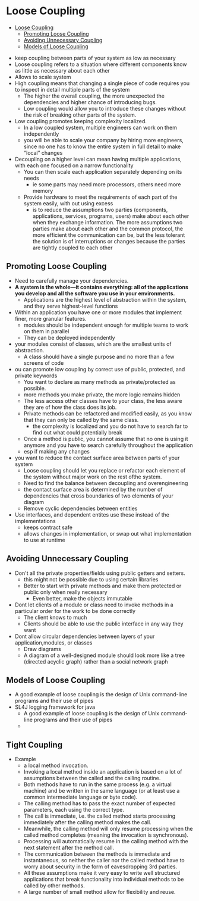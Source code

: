 # Loose Coupling

<!-- TOC depthFrom:1 depthTo:6 withLinks:1 updateOnSave:1 orderedList:0 -->

- [Loose Coupling](#loose-coupling)
	- [Promoting Loose Coupling](#promoting-loose-coupling)
	- [Avoiding Unnecessary Coupling](#avoiding-unnecessary-coupling)
	- [Models of Loose Coupling](#models-of-loose-coupling)

<!-- /TOC -->

- keep coupling between parts of your system as low as necessary
- Loose coupling refers to a situation where different components know as little as necessary about each other
- Allows to scale system
- High coupling means that changing a single piece of code requires you to inspect in detail multiple parts of the system
  - The higher the overall coupling, the more unexpected the dependencies and higher chance of introducing bugs.
  -  Low coupling would allow you to introduce these changes without the risk of breaking other parts of the system.
- Low coupling promotes keeping complexity localized.
  - In a low coupled system, multiple engineers can work on them independently
  - you will be able to scale your company by hiring more engineers, since no one has to know the entire system in full detail to make “local” changes
- Decoupling on a higher level can mean having multiple applications, with each one focused on a narrow functionality
  - You can then scale each application separately depending on its needs
    - ie some parts may need more processors, others need more memory
  - Provide hardware to meet the requirements of each part of the system easily, with out using excess
	-  is to reduce the assumptions two parties (components, applications, services, programs, users) make about each other when they exchange information. The more assumptions two parties make about each other and the common protocol, the more efficient the communication can be, but the less tolerant the solution is of interruptions or changes because the parties are tightly coupled to each other

## Promoting Loose Coupling

- Need to carefully manage your dependencies.
- **A system is the whole—it contains everything: all of the applications you develop and all the software you use in your environments.**
  - Applications are the highest level of abstraction within the system, and they serve highest-level functions
- Within an application you have one or more modules that implement finer, more granular features.
  - modules should be independent enough for multiple teams to work on them in parallel
  - They can be deployed independently
- your modules consist of classes, which are the smallest units of abstraction.
  - A class should have a single purpose and no more than a few screens of code
- ou can promote low coupling by correct use of public, protected, and private keywords
  - You want to declare as many methods as private/protected as possible.
  - more methods you make private, the more logic remains hidden
  - The less access other classes have to your class, the less aware they are of how the class does its job.
  - Private methods can be refactored and modified easily, as you know that they can only be called by the same class.
    - the complexity is localized and you do not have to search far to find out what could potentially break
  -  Once a method is public, you cannot assume that no one is using it anymore and you have to search carefully throughout the application
    - esp if making any changes
- you want to reduce the contact surface area between parts of your system
  - Loose coupling should let you replace or refactor each element of the system without major work on the rest ofthe system.
  - Need to find the balance between decoupling and overengineering
  - the contact surface area is determined by the number of dependencies that cross boundaries of two elements of your diagram
  - Remove cyclic dependencies between entities
- Use interfaces, and dependent entites use these instead of the implementations
  - keeps contract safe
  - allows changes in implementation, or swap out what implementation to use at runtime

## Avoiding Unnecessary Coupling

- Don't all the private properties/fields using public getters and setters.
  - this might not be possible due to using certain libraries
  - Better to start with private methods and make them protected or public only when really necessary
    - Even better, make the objects immutable
- Dont let clients of a module or class need to invoke methods in a particular order for the work to be done correctly
  - The client knows to much
  - Clients should be able to use the public interface in any way they want
- Dont allow circular dependencies between layers of your application,modules, or classes
  - Draw diagrams
  - A diagram of a well-designed module should look more like a tree (directed acyclic graph) rather than a social network graph

## Models of Loose Coupling

- A good example of loose coupling is the design of Unix command-line programs and their use of pipes
- SL4J logging framework for java
  - A good example of loose coupling is the design of Unix command-line programs and their use of pipes
  -

## Tight Coupling

- Example
	-  a local method invocation.
	- Invoking a local method inside an application is based on a lot of assumptions between the called and the calling routine.
	- Both methods have to run in the same process (e.g. a virtual machine) and be written in the same language (or at least use a common intermediate language or byte code).
	- The calling method has to pass the exact number of expected parameters, each using the correct type.
	- The call is immediate, i.e. the called method starts processing immediately after the calling method makes the call.
	- Meanwhile, the calling method will only resume processing when the called method completes (meaning the invocation is synchronous).
	- Processing will automatically resume in the calling method with the next statement after the method call.
	- The communication between the methods is immediate and instantaneous, so neither the caller nor the called method have to worry about security in the form of eavesdropping 3rd parties.
	- All these assumptions make it very easy to write well structured applications that break functionality into individual methods to be called by other methods.
	-  A large number of small method allow for flexibility and reuse.
